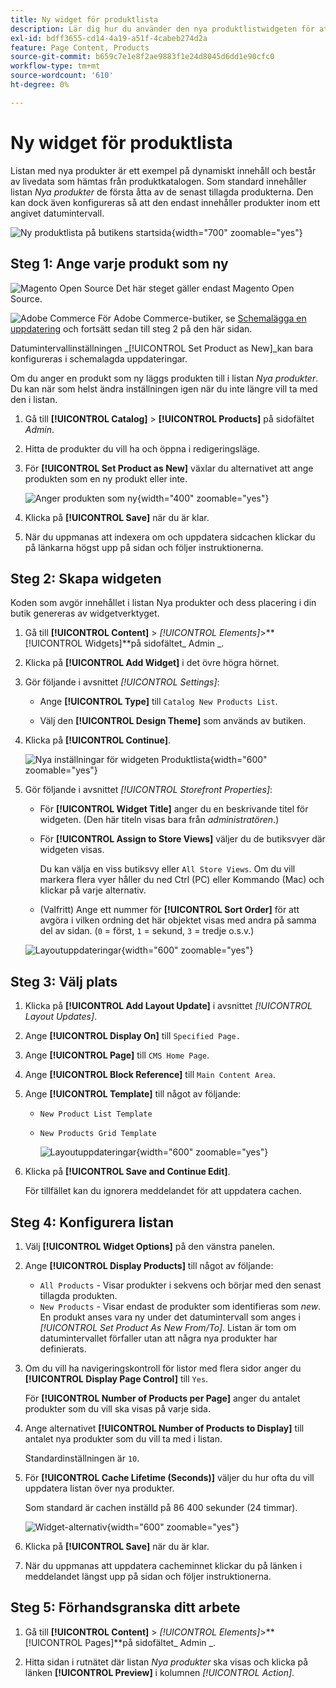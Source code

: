```yaml
---
title: Ny widget för produktlista
description: Lär dig hur du använder den nya produktlistwidgeten för att visa en lista över de senast tillagda produkterna.
exl-id: bdff3655-cd14-4a19-a51f-4cabeb274d2a
feature: Page Content, Products
source-git-commit: b659c7e1e8f2ae9883f1e24d8045d6dd1e90cfc0
workflow-type: tm+mt
source-wordcount: '610'
ht-degree: 0%

---
```


# Ny widget för produktlista

Listan med nya produkter är ett exempel på dynamiskt innehåll och består av livedata som hämtas från produktkatalogen. Som standard innehåller listan _Nya produkter_ de första åtta av de senast tillagda produkterna. Den kan dock även konfigureras så att den endast innehåller produkter inom ett angivet datumintervall.

![Ny produktlista på butikens startsida](./assets/storefront-home-page-new-products.png){width="700" zoomable="yes"}

## Steg 1: Ange varje produkt som ny

![Magento Open Source](../assets/open-source.svg) Det här steget gäller endast Magento Open Source.

![Adobe Commerce](../assets/adobe-logo.svg) För Adobe Commerce-butiker, se [Schemalägga en uppdatering](content-staging-scheduled-update.md) och fortsätt sedan till steg 2 på den här sidan.

Datumintervallinställningen _[!UICONTROL Set Product as New]_kan bara konfigureras i schemalagda uppdateringar.

Om du anger en produkt som ny läggs produkten till i listan _Nya produkter_. Du kan när som helst ändra inställningen igen när du inte längre vill ta med den i listan.

1. Gå till **[!UICONTROL Catalog]** > **[!UICONTROL Products]** på sidofältet _Admin_.

1. Hitta de produkter du vill ha och öppna i redigeringsläge.

1. För **[!UICONTROL Set Product as New]** växlar du alternativet att ange produkten som en ny produkt eller inte.

   ![Anger produkten som ny](./assets/product-set-as-new.png){width="400" zoomable="yes"}

1. Klicka på **[!UICONTROL Save]** när du är klar.

1. När du uppmanas att indexera om och uppdatera sidcachen klickar du på länkarna högst upp på sidan och följer instruktionerna.

## Steg 2: Skapa widgeten

Koden som avgör innehållet i listan Nya produkter och dess placering i din butik genereras av widgetverktyget.

1. Gå till **[!UICONTROL Content]** > _[!UICONTROL Elements]_>**[!UICONTROL Widgets]**på sidofältet_ Admin _.

1. Klicka på **[!UICONTROL Add Widget]** i det övre högra hörnet.

1. Gör följande i avsnittet _[!UICONTROL Settings]_:

   - Ange **[!UICONTROL Type]** till `Catalog New Products List`.

   - Välj den **[!UICONTROL Design Theme]** som används av butiken.

1. Klicka på **[!UICONTROL Continue]**.

   ![Nya inställningar för widgeten Produktlista](./assets/widget-settings.png){width="600" zoomable="yes"}

1. Gör följande i avsnittet _[!UICONTROL Storefront Properties]_:

   - För **[!UICONTROL Widget Title]** anger du en beskrivande titel för widgeten. (Den här titeln visas bara från _administratören_.)

   - För **[!UICONTROL Assign to Store Views]** väljer du de butiksvyer där widgeten visas.

     Du kan välja en viss butiksvy eller `All Store Views`. Om du vill markera flera vyer håller du ned Ctrl (PC) eller Kommando (Mac) och klickar på varje alternativ.

   - (Valfritt) Ange ett nummer för **[!UICONTROL Sort Order]** för att avgöra i vilken ordning det här objektet visas med andra på samma del av sidan. (`0` = först, `1` = sekund, `3` = tredje o.s.v.)

   ![Layoutuppdateringar](./assets/widget-layout-update-home-page.png){width="600" zoomable="yes"}

## Steg 3: Välj plats

1. Klicka på **[!UICONTROL Add Layout Update]** i avsnittet _[!UICONTROL Layout Updates]_.

1. Ange **[!UICONTROL Display On]** till `Specified Page.`

1. Ange **[!UICONTROL Page]** till `CMS Home Page`.

1. Ange **[!UICONTROL Block Reference]** till `Main Content Area`.

1. Ange **[!UICONTROL Template]** till något av följande:

   - `New Product List Template`
   - `New Products Grid Template`

     ![Layoutuppdateringar](./assets/widget-layout-update-new-products-list.png){width="600" zoomable="yes"}

1. Klicka på **[!UICONTROL Save and Continue Edit]**.

   För tillfället kan du ignorera meddelandet för att uppdatera cachen.

## Steg 4: Konfigurera listan

1. Välj **[!UICONTROL Widget Options]** på den vänstra panelen.

1. Ange **[!UICONTROL Display Products]** till något av följande:

   - `All Products` - Visar produkter i sekvens och börjar med den senast tillagda produkten.
   - `New Products` - Visar endast de produkter som identifieras som _new_. En produkt anses vara ny under det datumintervall som anges i _[!UICONTROL Set Product As New From/To]_. Listan är tom om datumintervallet förfaller utan att några nya produkter har definierats.

1. Om du vill ha navigeringskontroll för listor med flera sidor anger du **[!UICONTROL Display Page Control]** till `Yes`.

   För **[!UICONTROL Number of Products per Page]** anger du antalet produkter som du vill ska visas på varje sida.

1. Ange alternativet **[!UICONTROL Number of Products to Display]** till antalet nya produkter som du vill ta med i listan.

   Standardinställningen är `10`.

1. För **[!UICONTROL Cache Lifetime (Seconds)]** väljer du hur ofta du vill uppdatera listan över nya produkter.

   Som standard är cachen inställd på 86 400 sekunder (24 timmar).

   ![Widget-alternativ](./assets/widget-options-new-product-list.png){width="600" zoomable="yes"}

1. Klicka på **[!UICONTROL Save]** när du är klar.

1. När du uppmanas att uppdatera cacheminnet klickar du på länken i meddelandet längst upp på sidan och följer instruktionerna.

## Steg 5: Förhandsgranska ditt arbete

1. Gå till **[!UICONTROL Content]** > _[!UICONTROL Elements]_>**[!UICONTROL Pages]**på sidofältet_ Admin _.

1. Hitta sidan i rutnätet där listan _Nya produkter_ ska visas och klicka på länken **[!UICONTROL Preview]** i kolumnen _[!UICONTROL Action]_.

